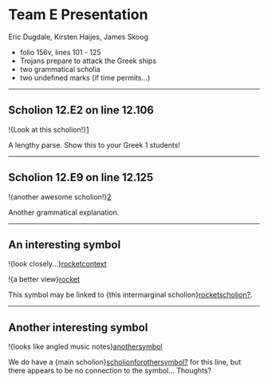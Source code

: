 # Team E Presentation #

Eric Dugdale, Kirsten Haijes, James Skoog

-   folio 156v, lines 101 - 125
-   Trojans prepare to attack the Greek ships
-   two grammatical scholia
-   two undefined marks (if time permits...)

---

## Scholion 12.E2 on line 12.106 ##

!{Look at this scholion!}[1]

A lengthy parse. Show this to your Greek 1 students!

---

## Scholion 12.E9 on line 12.125 ##

!{another awesome
scholion!}[2]

Another grammatical explanation.

---

## An interesting symbol ##


!{look closely...}[rocketcontext]

!{a better view}[rocket]

This symbol may be linked to {this intermarginal scholion}[rocketscholion?].

---

## Another interesting symbol ##


!{looks like angled music notes}[anothersymbol]

We do have a {main scholion}[scholionforothersymbol?]
for this line, but there appears to be no connection to the symbol...
Thoughts?



[1]: urn:cite:hmt:vaimg.VA156VN-0658@0.2451,0.2664,0.2021,0.0909

[2]: urn:cite:hmt:vaimg.VA156VN-0658@0.2781,0.7274,0.6697,0.0532

[rocketcontext]:urn:cite:hmt:vaimg.VA156VN-0658@0.4272,0.2882,0.4739,0.0919

[rocket]: urn:cite:hmt:vaimg.VA156VN-0658@0.7403,0.2898,0.0334,0.0202

[rocketscholion?]: urn:cite:hmt:vaimg.VA156VN-0658@0.4404,0.2953,0.0661,0.0962

[anothersymbol]: urn:cite:hmt:vaimg.VA156VN-0658@0.6907,0.6551,0.1131,0.0225

[scholionforothersymbol?]: urn:cite:hmt:vaimg.VA156VN-0658@0.2482,0.5965,0.1992,0.0699

